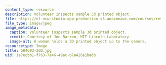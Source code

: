 ```yaml
---
content_type: resource
description: Volunteer inspects sample 3d printed object.
file: https://ol-ocw-studio-app-production.s3.amazonaws.com/courses/res-2-005-girls-who-build-make-your-own-wearables-workshop-spring-2015/1a7ecbb1f7637a4649acb7a426e1ba6b_504693-26D.jpg
file_type: image/jpeg
image_metadata:
  caption: Volunteer inspects sample 3d printed object.
  credit: Courtesy of Jon Barron, MIT Lincoln Laboratory.
  image-alt: A woman holds a 3D printed object up to the camera.
resourcetype: Image
title: 504693-26D.jpg
uid: 1a7ecbb1-f763-7a46-49ac-b7a426e1ba6b
---
```

